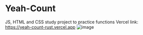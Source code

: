 # Yeah-Count
JS, HTML and CSS study project to practice functions
Vercel link: https://yeah-count-rust.vercel.app
![image](https://github.com/grumpyary/Yeah-Count/assets/126939710/e5f53d61-d5a3-479b-912d-584a607e5f5b)
